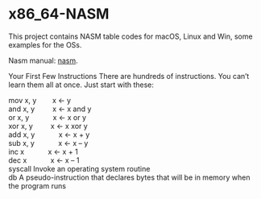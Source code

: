 # x86_64-NASM
This project contains NASM table codes for macOS, Linux and Win, some examples for the OSs.

Nasm manual: [nasm](https://www.nasm.us/doc/).

Your First Few Instructions
There are hundreds of instructions. You can’t learn them all at once. Just start with these:

mov x, y &nbsp;&nbsp;&nbsp;&nbsp;&nbsp;&nbsp; x ← y       
and x, y &nbsp;&nbsp;&nbsp;&nbsp;&nbsp;&nbsp;&nbsp; x ← x and y   
or  x, y &nbsp;&nbsp;&nbsp;&nbsp;&nbsp;&nbsp;&nbsp;&nbsp;&nbsp;&nbsp; x ← x or y  
xor x, y &nbsp;&nbsp;&nbsp;&nbsp;&nbsp;&nbsp;&nbsp;&nbsp;x ← x xor y  
add x, y &nbsp;&nbsp;&nbsp;&nbsp;&nbsp;&nbsp;&nbsp;&nbsp;&nbsp;&nbsp; x ← x + y   
sub x, y &nbsp;&nbsp;&nbsp;&nbsp;&nbsp;&nbsp;&nbsp;&nbsp;&nbsp;&nbsp; x ← x – y   
inc x &nbsp;&nbsp;&nbsp;&nbsp;&nbsp;&nbsp;&nbsp;&nbsp;&nbsp;&nbsp;	x ← x + 1  
dec x	&nbsp;&nbsp;&nbsp;&nbsp;&nbsp;&nbsp;&nbsp;&nbsp;&nbsp;&nbsp; x ← x – 1  
syscall	Invoke an operating system routine  
db A pseudo-instruction that declares bytes that will be in memory when the program runs
